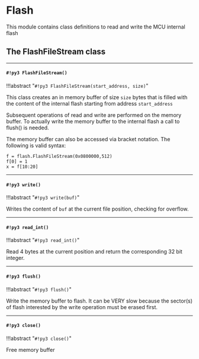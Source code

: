 # Flash

This module contains class definitions to read and write the MCU internal flash

## The FlashFileStream class


---
#### `#!py3 FlashFileStream()`

!!!abstract "`#!py3 FlashFileStream(start_address, size)`"

This class creates an in memory buffer of size ```size``` bytes that is filled with the content
of the internal flash starting from address ```start_address```

Subsequent operations of read and write are performed on the memory buffer. To actually write the memory buffer
to the internal flash a call to flush() is needed.

The memory buffer can also be accessed via bracket notation. The following is valid syntax:

```
f = flash.FlashFileStream(0x0800000,512)
f[0] = 1
x = f[10:20]
```


---
#### `#!py3 write()`

!!!abstract "`#!py3 write(buf)`"

Writes the content of ```buf``` at the current file position, checking for overflow.


---
#### `#!py3 read_int()`

!!!abstract "`#!py3 read_int()`"

Read 4 bytes at the current position and return the corresponding 32 bit integer.


---
#### `#!py3 flush()`

!!!abstract "`#!py3 flush()`"

Write the memory buffer to flash. It can be VERY slow because the sector(s) of flash interested by the write operation must be erased first.


---
#### `#!py3 close()`

!!!abstract "`#!py3 close()`"

Free memory buffer
